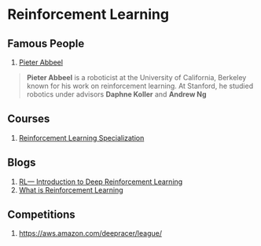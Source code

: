 # Reinforcement Learning 
## Famous People 
1. [Pieter Abbeel](https://people.eecs.berkeley.edu/~pabbeel/)
>**Pieter Abbeel** is a roboticist at the University of California, Berkeley known for his work on reinforcement learning.
>At Stanford, he studied robotics under advisors **Daphne Koller** and **Andrew Ng**


## Courses

1. [Reinforcement Learning Specialization](https://www.coursera.org/specializations/reinforcement-learning)


## Blogs

1. [RL— Introduction to Deep Reinforcement Learning](https://medium.com/@jonathan_hui/rl-introduction-to-deep-reinforcement-learning-35c25e04c199)
2. [What is Reinforcement Learning](https://deepsense.ai/what-is-reinforcement-learning-the-complete-guide/)


## Competitions

1. https://aws.amazon.com/deepracer/league/


